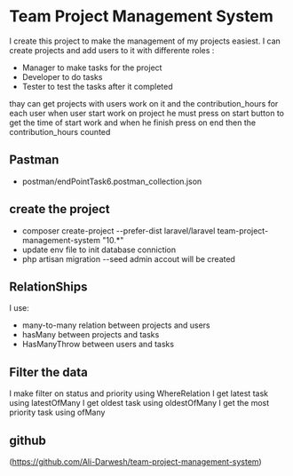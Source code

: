 
# Team Project Management System

I create this project to make the management of my projects easiest.
I can create projects and add users to it with differente roles :
- Manager to make tasks for the project
- Developer to do tasks
- Tester to test the tasks after it completed

thay can get projects with users work on it and the contribution_hours for each user 
when user start work on project he must press on start button to get the time of start work
 and when he finish press on end then the contribution_hours counted 

## Pastman
- postman/endPointTask6.postman_collection.json
## create the project
- composer create-project --prefer-dist laravel/laravel team-project-management-system "10.*"
- update env file to init database conniction
- php artisan migration --seed
 admin accout will be created

 ## RelationShips
 I use:
 - many-to-many relation between projects and users
 - hasMany between projects and tasks
 - HasManyThrow between users and tasks

 ## Filter the data
  I make filter on status and priority using WhereRelation
  I get latest task using latestOfMany 
  I get oldest task using oldestOfMany 
  I get the most priority task using ofMany

## github

(https://github.com/Ali-Darwesh/team-project-management-system)
